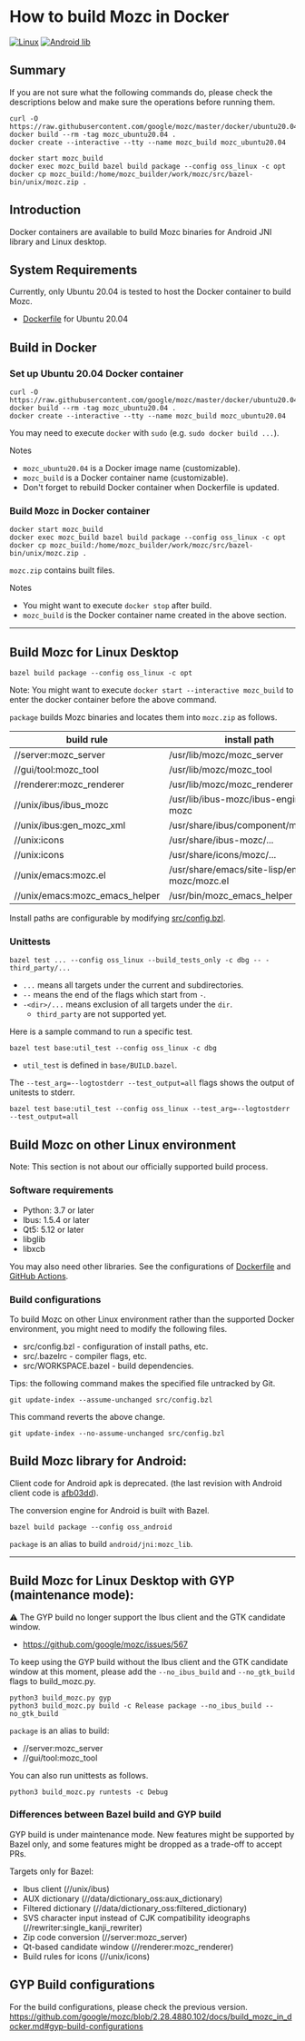 # How to build Mozc in Docker

[![Linux](https://github.com/google/mozc/actions/workflows/linux.yaml/badge.svg)](https://github.com/google/mozc/actions/workflows/linux.yaml)
[![Android lib](https://github.com/google/mozc/actions/workflows/android.yaml/badge.svg)](https://github.com/google/mozc/actions/workflows/android.yaml)

## Summary

If you are not sure what the following commands do, please check the descriptions below
and make sure the operations before running them.

```
curl -O https://raw.githubusercontent.com/google/mozc/master/docker/ubuntu20.04/Dockerfile
docker build --rm -tag mozc_ubuntu20.04 .
docker create --interactive --tty --name mozc_build mozc_ubuntu20.04

docker start mozc_build
docker exec mozc_build bazel build package --config oss_linux -c opt
docker cp mozc_build:/home/mozc_builder/work/mozc/src/bazel-bin/unix/mozc.zip .
```

## Introduction
Docker containers are available to build Mozc binaries for Android JNI library and Linux desktop.

## System Requirements
Currently, only Ubuntu 20.04 is tested to host the Docker container to build Mozc.

* [Dockerfile](https://github.com/google/mozc/blob/master/docker/ubuntu20.04/Dockerfile) for Ubuntu 20.04

## Build in Docker

### Set up Ubuntu 20.04 Docker container

```
curl -O https://raw.githubusercontent.com/google/mozc/master/docker/ubuntu20.04/Dockerfile
docker build --rm -tag mozc_ubuntu20.04 .
docker create --interactive --tty --name mozc_build mozc_ubuntu20.04
```

You may need to execute `docker` with `sudo` (e.g. `sudo docker build ...`).

Notes
* `mozc_ubuntu20.04` is a Docker image name (customizable).
* `mozc_build` is a Docker container name (customizable).
* Don't forget to rebuild Docker container when Dockerfile is updated.


### Build Mozc in Docker container

```
docker start mozc_build
docker exec mozc_build bazel build package --config oss_linux -c opt
docker cp mozc_build:/home/mozc_builder/work/mozc/src/bazel-bin/unix/mozc.zip .
```

`mozc.zip` contains built files.

Notes
* You might want to execute `docker stop` after build.
* `mozc_build` is the Docker container name created in the above section.

-----

## Build Mozc for Linux Desktop

```
bazel build package --config oss_linux -c opt
```

Note: You might want to execute `docker start --interactive mozc_build`
to enter the docker container before the above command.

`package` builds Mozc binaries and locates them into `mozc.zip` as follows.

| build rule                     | install path |
| ------------------------------ | ------------ |
| //server:mozc_server           | /usr/lib/mozc/mozc_server |
| //gui/tool:mozc_tool           | /usr/lib/mozc/mozc_tool |
| //renderer:mozc_renderer       | /usr/lib/mozc/mozc_renderer |
| //unix/ibus/ibus_mozc          | /usr/lib/ibus-mozc/ibus-engine-mozc |
| //unix/ibus:gen_mozc_xml       | /usr/share/ibus/component/mozc.xml |
| //unix:icons                   | /usr/share/ibus-mozc/... |
| //unix:icons                   | /usr/share/icons/mozc/... |
| //unix/emacs:mozc.el           | /usr/share/emacs/site-lisp/emacs-mozc/mozc.el |
| //unix/emacs:mozc_emacs_helper | /usr/bin/mozc_emacs_helper |

Install paths are configurable by modifying
[src/config.bzl](https://github.com/google/mozc/blob/master/src/config.bzl).


### Unittests

```
bazel test ... --config oss_linux --build_tests_only -c dbg -- -third_party/...
```

* `...` means all targets under the current and subdirectories.
* `--` means the end of the flags which start from `-`.
* `-<dir>/...` means exclusion of all targets under the `dir`.
  + `third_party` are not supported yet.

Here is a sample command to run a specific test.

```
bazel test base:util_test --config oss_linux -c dbg
```

* `util_test` is defined in `base/BUILD.bazel`.

The `--test_arg=--logtostderr --test_output=all` flags shows the output of
unitests to stderr.

```
bazel test base:util_test --config oss_linux --test_arg=--logtostderr --test_output=all
```

## Build Mozc on other Linux environment

Note: This section is not about our officially supported build process.

### Software requirements

* Python: 3.7 or later
* Ibus: 1.5.4 or later
* Qt5: 5.12 or later
* libglib
* libxcb

You may also need other libraries.
See the configurations of
[Dockerfile](https://github.com/google/mozc/blob/master/docker/ubuntu20.04/Dockerfile)
and
[GitHub Actions](https://github.com/google/mozc/blob/master/.github/workflows/linux.yaml).

### Build configurations

To build Mozc on other Linux environment rather than the supported Docker
environment, you might need to modify the following files.

* src/config.bzl - configuration of install paths, etc.
* src/.bazelrc - compiler flags, etc.
* src/WORKSPACE.bazel - build dependencies.

Tips: the following command makes the specified file untracked by Git.
```
git update-index --assume-unchanged src/config.bzl
```

This command reverts the above change.
```
git update-index --no-assume-unchanged src/config.bzl
```

## Build Mozc library for Android:

Client code for Android apk is deprecated.
(the last revision with Android client code is
[afb03dd](https://github.com/google/mozc/commit/afb03ddfe72dde4cf2409863a3bfea160f7a66d8)).

The conversion engine for Android is built with Bazel.

```
bazel build package --config oss_android
```

`package` is an alias to build `android/jni:mozc_lib`.

-----

## Build Mozc for Linux Desktop with GYP (maintenance mode):

⚠️ The GYP build no longer support the Ibus client and the GTK candidate window.
* https://github.com/google/mozc/issues/567

To keep using the GYP build without the Ibus client and the GTK candidate window
at this moment, please add the `--no_ibus_build` and `--no_gtk_build` flags
to build_mozc.py.

```
python3 build_mozc.py gyp
python3 build_mozc.py build -c Release package --no_ibus_build --no_gtk_build
```

`package` is an alias to build:
* //server:mozc_server
* //gui/tool:mozc_tool


You can also run unittests as follows.

```
python3 build_mozc.py runtests -c Debug
```

### Differences between Bazel build and GYP build

GYP build is under maintenance mode. New features might be supported by
Bazel only, and some features might be dropped as a trade-off to accept PRs.

Targets only for Bazel:
* Ibus client (//unix/ibus)
* AUX dictionary (//data/dictionary_oss:aux_dictionary)
* Filtered dictionary (//data/dictionary_oss:filtered_dictionary)
* SVS character input instead of CJK compatibility ideographs (//rewriter:single_kanji_rewriter)
* Zip code conversion (//server:mozc_server)
* Qt-based candidate window (//renderer:mozc_renderer)
* Build rules for icons (//unix/icons)


## GYP Build configurations

For the build configurations, please check the previous version.
https://github.com/google/mozc/blob/2.28.4880.102/docs/build_mozc_in_docker.md#gyp-build-configurations

